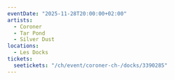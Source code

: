 ```yaml
---
eventDate: "2025-11-28T20:00:00+02:00"
artists:
  - Coroner
  - Tar Pond
  - Silver Dust
locations:
  - Les Docks
tickets:
  seetickets: "/ch/event/coroner-ch-/docks/3390285"
---
```

